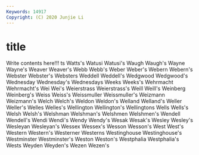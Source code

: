 ```yaml
---
Keywords: 14917
Copyright: (C) 2020 Junjie Li
---
```


# title

Write contents here!!!
ts 
Watts's 
Watusi 
Watusi's
Waugh 
Waugh's 
Wayne 
Wayne's 
Weaver 
Weaver's 
Webb 
Webb's 
Weber 
Weber's
Webern 
Webern's 
Webster 
Webster's 
Websters 
Weddell 
Weddell's 
Wedgwood 
Wedgwood's 
Wednesday
Wednesday's 
Wednesdays 
Weeks 
Weeks's 
Wehrmacht 
Wehrmacht's 
Wei 
Wei's 
Weierstrass 
Weierstrass's
Weill 
Weill's 
Weinberg 
Weinberg's 
Weiss 
Weiss's 
Weissmuller 
Weissmuller's 
Weizmann 
Weizmann's
Welch 
Welch's 
Weldon 
Weldon's 
Welland 
Welland's 
Weller 
Weller's 
Welles 
Welles's
Wellington 
Wellington's 
Wellingtons 
Wells 
Wells's 
Welsh 
Welsh's 
Welshman 
Welshman's 
Welshmen
Welshmen's 
Wendell 
Wendell's 
Wendi 
Wendi's 
Wendy 
Wendy's 
Wesak 
Wesak's 
Wesley
Wesley's 
Wesleyan 
Wesleyan's 
Wessex 
Wessex's 
Wesson 
Wesson's 
West 
West's 
Western
Western's 
Westerner 
Westerns 
Westinghouse 
Westinghouse's 
Westminster 
Westminster's 
Weston 
Weston's 
Westphalia
Westphalia's 
Wests 
Weyden 
Weyden's 
Wezen 
Wezen's 
